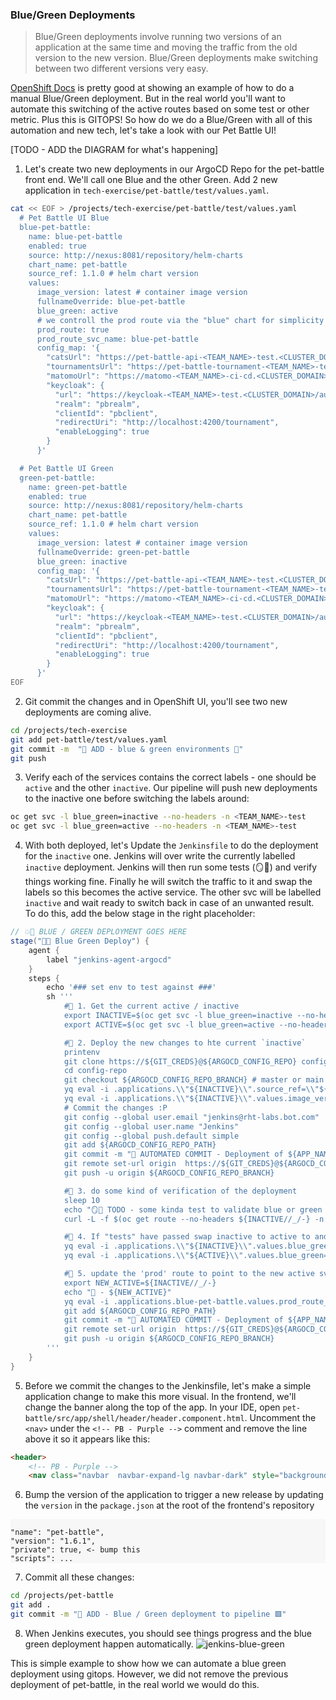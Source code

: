### Blue/Green Deployments
> Blue/Green deployments involve running two versions of an application at the same time and moving the traffic from the old version to the new version. Blue/Green deployments make switching between two different versions very easy.

[OpenShift Docs](https://docs.openshift.com/container-platform/4.8/applications/deployments/route-based-deployment-strategies.html#deployments-blue-green_route-based-deployment-strategies) is pretty good at showing an example of how to do a manual Blue/Green deployment. But in the real world you'll want to automate this switching of the active routes based on some test or other metric. Plus this is GITOPS! So how do we do a Blue/Green with all of this automation and new tech, let's take a look with our Pet Battle UI!

[TODO - ADD the DIAGRAM for what's happening]

1. Let's create two new deployments in our ArgoCD Repo for the pet-battle front end. We'll call one Blue and the other Green. Add 2 new application in `tech-exercise/pet-battle/test/values.yaml`.

```bash
cat << EOF > /projects/tech-exercise/pet-battle/test/values.yaml
  # Pet Battle UI Blue
  blue-pet-battle:
    name: blue-pet-battle
    enabled: true
    source: http://nexus:8081/repository/helm-charts
    chart_name: pet-battle
    source_ref: 1.1.0 # helm chart version
    values:
      image_version: latest # container image version
      fullnameOverride: blue-pet-battle
      blue_green: active
      # we controll the prod route via the "blue" chart for simplicity
      prod_route: true
      prod_route_svc_name: blue-pet-battle
      config_map: '{
        "catsUrl": "https://pet-battle-api-<TEAM_NAME>-test.<CLUSTER_DOMAIN>",
        "tournamentsUrl": "https://pet-battle-tournament-<TEAM_NAME>-test.<CLUSTER_DOMAIN>",
        "matomoUrl": "https://matomo-<TEAM_NAME>-ci-cd.<CLUSTER_DOMAIN>/",
        "keycloak": {
          "url": "https://keycloak-<TEAM_NAME>-test.<CLUSTER_DOMAIN>/auth/",
          "realm": "pbrealm",
          "clientId": "pbclient",
          "redirectUri": "http://localhost:4200/tournament",
          "enableLogging": true
        }
      }'

  # Pet Battle UI Green
  green-pet-battle:
    name: green-pet-battle
    enabled: true
    source: http://nexus:8081/repository/helm-charts
    chart_name: pet-battle
    source_ref: 1.1.0 # helm chart version
    values:
      image_version: latest # container image version
      fullnameOverride: green-pet-battle
      blue_green: inactive
      config_map: '{
        "catsUrl": "https://pet-battle-api-<TEAM_NAME>-test.<CLUSTER_DOMAIN>",
        "tournamentsUrl": "https://pet-battle-tournament-<TEAM_NAME>-test.<CLUSTER_DOMAIN>",
        "matomoUrl": "https://matomo-<TEAM_NAME>-ci-cd.<CLUSTER_DOMAIN>/",
        "keycloak": {
          "url": "https://keycloak-<TEAM_NAME>-test.<CLUSTER_DOMAIN>/auth/",
          "realm": "pbrealm",
          "clientId": "pbclient",
          "redirectUri": "http://localhost:4200/tournament",
          "enableLogging": true
        }
      }'
EOF
```

2. Git commit the changes and in OpenShift UI, you'll see two new deployments are coming alive.
```bash
cd /projects/tech-exercise
git add pet-battle/test/values.yaml
git commit -m  "🍔 ADD - blue & green environments 🍔"
git push
```

3. Verify each of the services contains the correct labels - one should be `active` and the other `inactive`. Our pipeline will push new deployments to the inactive one before switching the labels around:
```bash
oc get svc -l blue_green=inactive --no-headers -n <TEAM_NAME>-test
oc get svc -l blue_green=active --no-headers -n <TEAM_NAME>-test
```

4. With both deployed, let's Update the `Jenkinsfile` to do the deployment for the `inactive` one. Jenkins will over write the currently labelled `inactive` deployment. Jenkins will then run some tests (🪞💨) and verify things working fine. Finally he will switch the traffic to it and swap the labels so this becomes the active service. The other svc will be labelled `inactive` and wait ready to switch back in case of an unwanted result.
To do this, add the below stage in the right placeholder:
```groovy
// 💥🔨 BLUE / GREEN DEPLOYMENT GOES HERE 
stage("🔷✅ Blue Green Deploy") {
	agent {
		label "jenkins-agent-argocd"
	}
	steps {
		echo '### set env to test against ###'
		sh '''
			#🌻 1. Get the current active / inactive
			export INACTIVE=$(oc get svc -l blue_green=inactive --no-headers -n ${DESTINATION_NAMESPACE} | cut -d' ' -f 1)
			export ACTIVE=$(oc get svc -l blue_green=active --no-headers -n ${DESTINATION_NAMESPACE} | cut -d' ' -f 1)

			#🌻 2. Deploy the new changes to hte current `inactive`
			printenv
			git clone https://${GIT_CREDS}@${ARGOCD_CONFIG_REPO} config-repo
			cd config-repo
			git checkout ${ARGOCD_CONFIG_REPO_BRANCH} # master or main
			yq eval -i .applications.\\"${INACTIVE}\\".source_ref=\\"${CHART_VERSION}\\" "${ARGOCD_CONFIG_REPO_PATH}"
			yq eval -i .applications.\\"${INACTIVE}\\".values.image_version=\\"${VERSION}\\" "${ARGOCD_CONFIG_REPO_PATH}"
			# Commit the changes :P
			git config --global user.email "jenkins@rht-labs.bot.com"
			git config --global user.name "Jenkins"
			git config --global push.default simple
			git add ${ARGOCD_CONFIG_REPO_PATH}
			git commit -m "🚀 AUTOMATED COMMIT - Deployment of ${APP_NAME} at version ${VERSION} 🚀" || rc1=$?
			git remote set-url origin  https://${GIT_CREDS}@${ARGOCD_CONFIG_REPO}
			git push -u origin ${ARGOCD_CONFIG_REPO_BRANCH}

			#🌻 3. do some kind of verification of the deployment  
			sleep 10
			echo "🪞💨 TODO - some kinda test to validate blue or green is working as expected ... 🪞💨"
			curl -L -f $(oc get route --no-headers ${INACTIVE//_/-} -n $DESTINATION_NAMESPACE | cut -d' ' -f 4) 

			#🌻 4. If "tests" have passed swap inactive to active to and vice versa
			yq eval -i .applications.\\"${INACTIVE}\\".values.blue_green=\\"active\\" "${ARGOCD_CONFIG_REPO_PATH}"
			yq eval -i .applications.\\"${ACTIVE}\\".values.blue_green=\\"inactive\\" "${ARGOCD_CONFIG_REPO_PATH}"

			#🌻 5. update the 'prod' route to point to the new active svc
			export NEW_ACTIVE=${INACTIVE//_/-}
			echo "🐥 - ${NEW_ACTIVE}"
			yq eval -i .applications.blue-pet-battle.values.prod_route_svc_name=\\"${NEW_ACTIVE}\\" "${ARGOCD_CONFIG_REPO_PATH}"
			git add ${ARGOCD_CONFIG_REPO_PATH}
			git commit -m "🚀 AUTOMATED COMMIT - Deployment of ${APP_NAME} at version ${VERSION} 🚀" || rc1=$?
			git remote set-url origin  https://${GIT_CREDS}@${ARGOCD_CONFIG_REPO}
			git push -u origin ${ARGOCD_CONFIG_REPO_BRANCH}
		'''
	}
}
```

5. Before we commit the changes to the Jenkinsfile, let's make a simple application change to make this more visual. In the frontend, we'll change the banner along the top of the app. In your IDE, open `pet-battle/src/app/shell/header/header.component.html`. Uncomment the `<nav>` under the `<!-- PB - Purple -->` comment and remove the line above it so it appears like this:
```html
<header>
    <!-- PB - Purple -->
    <nav class="navbar  navbar-expand-lg navbar-dark" style="background-color: #563D7C;">
```

6. Bump the version of the application to trigger a new release by updating the `version` in the `package.json` at the root of the frontend's repository
<div class="highlight" style="background: #f7f7f7">
<pre><code class="language-yaml">
"name": "pet-battle",
"version": "1.6.1",
"private": true, <- bump this
"scripts": ...
</code></pre></div>

7. Commit all these changes:
```bash
cd /projects/pet-battle
git add .
git commit -m "🔵 ADD - Blue / Green deployment to pipeline 🟩"
```

8. When Jenkins executes, you should see things progress and the blue green deployment happen automatically. 
![jenkins-blue-green](./images/jenkins-blue-green.png)

This is simple example to show how we can automate a blue green deployment using gitops. However, we did not remove the previous deployment of pet-battle, in the real world we would do this.

